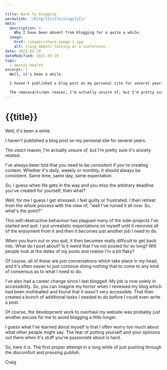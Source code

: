 ```yaml
---

title: Back to blogging
permalink: '/blog/{{title|slugify}}/'
meta:
  description: >-
    Why I have been absent from blogging for a quite a while.
  image:
    href: /images/share-image-1.jpg
    alt: Craig Abbott talking at a conference.
date: 2021-03-19
dateModified: 2021-03-19
tags:
  - mental-health
excerpt: |
  Well, it's been a while.

  I haven't published a blog post on my personal site for several years.

  The <em>exact</em> reason, I'm actually unsure of, but I'm pretty sure it's anxiety related.
---
```


# {{title}}

Well, it's been a while.

I haven't published a blog post on my personal site for several years.

The <em>exact</em> reason, I'm actually unsure of, but I'm pretty sure it's anxiety related.

I've always been told that you need to be consistent if you're creating content. Whether it's daily, weekly or monthly, it should always be consistent. Same time, same day, same expectation.

So, I guess when life gets in the way and you miss the arbitrary deadline you've created for yourself, then what?

Well, for me I guess I get stressed. I feel guilty or frustrated. I then retreat from the whole process with the view of, "well I've ruined it all now. So, what's the point?"

This self-destructive behaviour has plagued many of the side-projects I've started and quit. I put unrealistic expectations on myself until it removes all of the enjoyment from it and then it becomes just another job I need to do.

When you burn out or you quit, it then becomes really difficult to get back into. What do I post about? Is it weird that I've not posted for so long? Will people look at the dates of my posts and realise I'm a bit flaky?

Of course, all of these are just conversations which take place in my head, and it's often easier to just continue doing nothing that to come to any kind of consensus as to what I need to do.

I've also had a career change since I last blogged. My job is now solely in accessibility. So, you can imagine my horror when I reviewed my blog which had been mothballed and found that it wasn't very accessible. That then created a bunch of additional tasks I needed to do before I could even write a post.

Of course, the development work to overhaul my website was probably just another excuse for me to avoid blogging a little longer.

I guess what I've learned about myself is that I often worry too much about what other people might say. The fear of putting yourself and your opinions out there when it's stuff you're passionate about is hard.

So, here it is. The first proper attempt in a long while of just pushing through the discomfort and pressing publish.

Craig
